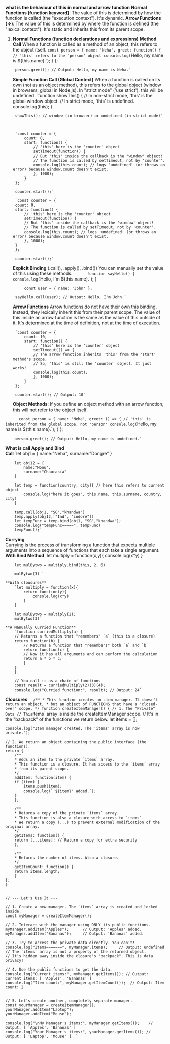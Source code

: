 **what is the behaviour of this in normal and arrow function**
**Normal Functions (function keyword)**: The value of this is determined by how the function is called (the "execution context"). It's dynamic.
**Arrow Functions (=>)**: The value of this is determined by where the function is defined (the "lexical context"). It's static and inherits this from its parent scope.

1. **Normal Functions (function declarations and expressions)**
    **Method Call**
        When a function is called as a method of an object, this refers to the object itself.
        `const person = {
        name: 'Neha',
        greet: function() {
            // 'this' refers to the 'person' object
            console.log(`Hello, my name is ${this.name}.`); 
        }
        };

        person.greet(); // Output: Hello, my name is Neha.`

    **Simple Function Call (Global Context)**
        When a function is called on its own (not as an object method), this refers to the global object (window in browsers, global in Node.js). In "strict mode" ('use strict'), this will be undefined.
        `function showThis() {
        // In non-strict mode, 'this' is the global window object.
        // In strict mode, 'this' is undefined.
        console.log(this); 
        }

        showThis(); // window (in browser) or undefined (in strict mode)`
    


        `const counter = {
            count: 0,
            start: function() {
                // 'this' here is the 'counter' object
                setTimeout(function() {
                // But 'this' inside the callback is the 'window' object!
                // The function is called by setTimeout, not by 'counter'.
                console.log(this.count); // logs 'undefined' (or throws an error) because window.count doesn't exist.
                }, 1000);
            }
        };

        counter.start();`

        `const counter = {
        count: 0,
        start: function() {
            // 'this' here is the 'counter' object
            setTimeout(function() {
            // But 'this' inside the callback is the 'window' object!
            // The function is called by setTimeout, not by 'counter'.
            console.log(this.count); // logs 'undefined' (or throws an error) because window.count doesn't exist.
            }, 1000);
        }
        };

        counter.start();`

    **Explicit Binding** (.call(), .apply(), .bind())
        You can manually set the value of this using these methods.
        `      function sayHello() {
            console.log(`Hello, I'm ${this.name}.`);
            }

            const user = { name: 'John' };

        sayHello.call(user); // Output: Hello, I'm John.`

    **Arrow Functions**
        Arrow functions do not have their own this binding. Instead, they lexically inherit this from their parent scope. The value of this inside an arrow function is the same as the value of this outside of it. It's determined at the time of definition, not at the time of execution.

        `const counter = {
            count: 10,
            start: function() {
                // 'this' here is the 'counter' object
                setTimeout(() => {
                // The arrow function inherits 'this' from the 'start' method's scope.
                // So, 'this' is still the 'counter' object. It just works!
                console.log(this.count); 
                }, 1000);
            }
        };

        counter.start(); // Output: 10`

    **Object Methods**: If you define an object method with an arrow function, this will not refer to the object itself.

  `      const person = {
        name: 'Neha',
        greet: () => {
            // 'this' is inherited from the global scope, not 'person'
            console.log(`Hello, my name is ${this.name}.`); 
        }
        };

        person.greet(); // Output: Hello, my name is undefined.`

**What is call Apply and Bind**    
    **Call**
        `let obj1 = {
            name:"Neha",
            surname:"Dongre"
        }

        let obj12 = {
            name:"Monu",
            surname:"Chaurasia"
        }

        let temp = function(country, city){ // here this refers to current object
            console.log("here it goes", this.name, this.surname, country, city)
        }

        temp.call(obj1, "SG","khandwa")
        temp.apply(obj12,["Ind", "indore"])
        let tempFunc = temp.bind(obj1, "SG","khandwa");
        console.log("tempFunc=====", tempFunc)
        tempFunc();`

**Currying**  
    Currying is the process of transforming a function that expects multiple arguments into a sequence of functions that each take a single argument.
    **With Bind Method**
        `let multiply = function(x,y){
            console.log(x*y)
        }

        let mulBytwo = multiply.bind(this, 2, 6)

        mulBytwo(3) `

    **With clousures** 
        `let multiply = function(x){
            return function(y){
                console.log(x*y)
            } 
        } 

        let mulBytwo = multiply(2);
        mulBytwo(3)`

    **A Manually Curried Function**
        `function curriedMultiply(a) {
        // Returns a function that "remembers" `a` (this is a closure)
        return function(b) {
            // Returns a function that "remembers" both `a` and `b`
            return function(c) {
            // Now it has all arguments and can perform the calculation
            return a * b * c;
            }
        }
        }

        // You call it as a chain of functions
        const result = curriedMultiply(2)(3)(4);
        console.log("Curried function:", result); // Output: 24`


**Clousures**
 `   /**
    * This function creates an item manager. It doesn't return an object,
    * but an object of FUNCTIONS that have a "closed-over" scope.
    */
    function createItemManager() {
    // 1. The "Private" Data
    // This `items` array is inside the createItemManager scope.
    // It's in the "backpack" of the functions we return below.
    let items = [];

    console.log("Item manager created. The 'items' array is now private.");

    // 2. We return an object containing the public interface (the functions).
    return {
        /**
        * Adds an item to the private `items` array.
        * This function is a closure. It has access to the `items` array
        * from its parent scope.
        */
        addItem: function(item) {
        if (item) {
            items.push(item);
            console.log(`'${item}' added.`);
        }
        },

        /**
        * Returns a copy of the private `items` array.
        * This function is also a closure with access to `items`.
        * We return a copy (...) to prevent external modification of the original array.
        */
        getItems: function() {
        return [...items]; // Return a copy for extra security
        },
        
        /**
        * Returns the number of items. Also a closure.
        */
        getItemCount: function() {
        return items.length;
        }
    };
    }


    // --- Let's Use It ---

    // 1. Create a new manager. The `items` array is created and locked inside.
    const myManager = createItemManager();

    // 2. Interact with the manager using ONLY its public functions.
    myManager.addItem("Apples");      // Output: 'Apples' added.
    myManager.addItem("Bananas");     // Output: 'Bananas' added.

    // 3. Try to access the private data directly. You can't!
    console.log("Items=======", myManager.items);     // Output: undefined
    // The `items` array is not a property of the returned object.
    // It's hidden away inside the closure's "backpack". This is data privacy!

    // 4. Use the public functions to get the data.
    console.log("Current items:", myManager.getItems()); // Output: Current items: [ 'Apples', 'Bananas' ]
    console.log("Item count:", myManager.getItemCount());  // Output: Item count: 2


    // 5. Let's create another, completely separate manager.
    const yourManager = createItemManager();
    yourManager.addItem("Laptop");
    yourManager.addItem("Mouse");

    console.log("\nMy Manager's items:", myManager.getItems());    // Output: [ 'Apples', 'Bananas' ]
    console.log("Your Manager's items:", yourManager.getItems()); // Output: [ 'Laptop', 'Mouse' ]  `      

